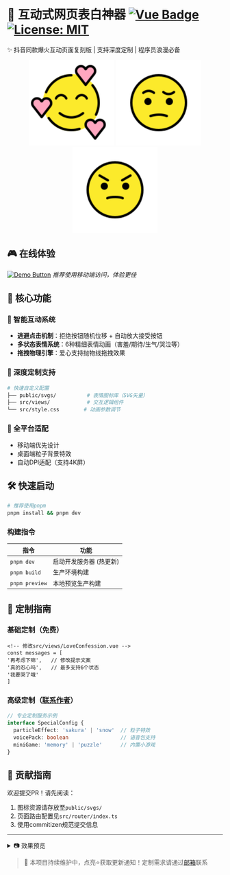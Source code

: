 # 💖 互动式网页表白神器 [![Vue Badge](https://img.shields.io/badge/Vue-3.4-4FC08D?logo=vue.js)](https://vuejs.org/) [![License: MIT](https://img.shields.io/badge/License-MIT-pink.svg)](https://opensource.org/licenses/MIT)

✨ 抖音同款爆火互动页面复刻版 | 支持深度定制 | 程序员浪漫必备

<p align="center">
  <img src="public/svgs/1F970.svg" width="200" alt="喜爱">
  <img src="public/svgs/1F928.svg" width="200" alt="疑惑">
  <img src="public/svgs/1F620.svg" width="200" alt="生气">
</p>

## 🎮 在线体验

[![Demo Button](https://img.shields.io/badge/立即体验-FF69B4?style=for-the-badge&logo=chromium)](https://your-demo-link.com)
*推荐使用移动端访问，体验更佳*

## 🌟 核心功能

### 🤖 智能互动系统

- **逃避点击机制**：拒绝按钮随机位移 + 自动放大接受按钮
- **多状态表情系统**：6种精细表情动画（害羞/期待/生气/哭泣等）
- **拖拽物理引擎**：爱心支持抛物线拖拽效果

### 🎨 深度定制支持

```bash
# 快速自定义配置
├── public/svgs/          # 表情图标库（SVG矢量）
├── src/views/            # 交互逻辑组件
└── src/style.css        # 动画参数调节
```

### 📱 全平台适配

- 移动端优先设计
- 桌面端粒子背景特效
- 自动DPI适配（支持4K屏）

## 🛠️ 快速启动

```bash
# 推荐使用pnpm
pnpm install && pnpm dev
```

### 构建指令

| 指令             | 功能            |
|----------------|---------------|
| `pnpm dev`     | 启动开发服务器 (热更新) |
| `pnpm build`   | 生产环境构建        |
| `pnpm preview` | 本地预览生产构建      |

## 🎯 定制指南

### 基础定制（免费）

```vue
<!-- 修改src/views/LoveConfession.vue -->
const messages = [
'再考虑下嘛',   // 修改提示文案
'真的忍心吗',   // 最多支持6个状态
'我要哭了哦'
]
```

### 高级定制（[联系作者](https://your-contact-page.com)）

```ts
// 专业定制服务示例
interface SpecialConfig {
  particleEffect: 'sakura' | 'snow'  // 粒子特效
  voicePack: boolean                 // 语音包支持
  miniGame: 'memory' | 'puzzle'      // 内置小游戏
}
```

## 🤝 贡献指南

欢迎提交PR！请先阅读：

1. 图标资源请存放至`public/svgs/`
2. 页面路由配置见`src/router/index.ts`
3. 使用commitizen规范提交信息

[//]: # (## 📜 开源协议)

[//]: # ()

[//]: # (MIT License | 商业使用请遵守[附加条款]&#40;LICENSE-COMMERCIAL&#41;)

---

<details>
<summary>📷 效果预览</summary>

![交互演示](gif/preview.gif)
</details>

> 💌 本项目持续维护中，点亮⭐️获取更新通知！定制需求请通过[邮箱](mailto://suralcarywn@163.com)联系
